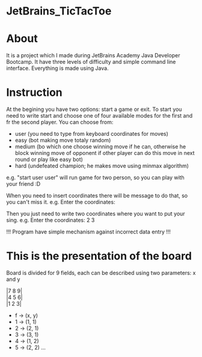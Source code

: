 # JetBrains_TicTacToe

# About

It is a project which I made during JetBrains Academy Java Developer Bootcamp. It have three levels of difficulty and simple command line interface. 
Everything is made using Java.

# Instruction

At the begining you have two options: start a game or exit. To start you need to write start and choose one of four available modes for the first and fr the second player. You can choose from:

- user (you need to type from keyboard coordinates for moves)
- easy (bot making move totaly random)
- medium (bo which one choose winning move if he can, otherwise he block winning move of opponent if other player can do this move in next round or play like easy      bot)
- hard (undefeated champion; he makes move using minmax algorithm)

e.g. "start user user" will run game for two person, so you can play with your friend :D 

When you need to insert coordinates there will be message to do that, so you can't miss it.
e.g. Enter the coordinates:

Then you just need to write two coordinates where you want to put your sing.
e.g. Enter the coordinates: 2 3


!!! Program have simple mechanism against incorrect data entry !!!

# This is the presentation of the board

Board is divided for 9 fields, each can be described using two parameters: x and y

|7  8  9| \
|4  5  6| \
|1  2  3| 


- f -> (x, y)
- 1 -> (1, 1)
- 2 -> (2, 1)
- 3 -> (3, 1)
- 4 -> (1, 2)
- 5 -> (2, 2) ...

